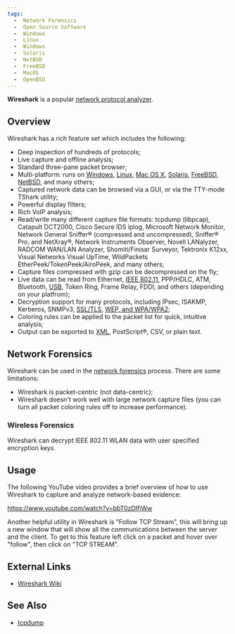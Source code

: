 ```yaml
---
tags:
  -  Network Forensics
  -  Open Source Software
  -  Windows
  -  Linux
  -  Windows
  -  Solaris
  -  NetBSD
  -  FreeBSD
  -  MacOS
  -  OpenBSD
---
```

**Wireshark** is a popular [network protocol analyzer](sniffer.md).

## Overview

Wireshark has a rich feature set which includes the following:

- Deep inspection of hundreds of protocols;
- Live capture and offline analysis;
- Standard three-pane packet browser;
- Multi-platform: runs on [Windows](windows.md),
  [Linux](linux.md), [Mac OS X](mac_os_x.md),
  [Solaris](solaris.md), [FreeBSD](freebsd.md),
  [NetBSD](netbsd.md), and many others;
- Captured network data can be browsed via a GUI, or via the TTY-mode
  TShark utility;
- Powerful display filters;
- Rich VoIP analysis;
- Read/write many different capture file formats: tcpdump (libpcap),
  Catapult DCT2000, Cisco Secure IDS iplog, Microsoft Network
  Monitor, Network General
  Sniffer® (compressed and uncompressed), Sniffer® Pro, and NetXray®,
  Network Instruments Observer, Novell LANalyzer, RADCOM WAN/LAN
  Analyzer, Shomiti/Finisar Surveyor, Tektronix K12xx, Visual Networks
  Visual UpTime, WildPackets EtherPeek/TokenPeek/AiroPeek, and many
  others;
- Capture files compressed with gzip can be decompressed on the fly;
- Live data can be read from Ethernet,
  [IEEE 802.11](wireless_forensics.md), PPP/HDLC, ATM, Bluetooth,
  [USB](usb.md), Token Ring, Frame Relay, FDDI, and others (depending on your
  platfrom);
- Decryption support for many protocols, including
  IPsec, ISAKMP, Kerberos, SNMPv3,
  [SSL/TLS](ssl_forensics.md), [WEP, and
  WPA/WPA2](wireless_forensics.md);
- Coloring rules can be applied to the packet list for quick, intuitive
  analysis;
- Output can be exported to [XML](xml.md), PostScript®,
  CSV, or plain text.

## Network Forensics

Wireshark can be used in the [network
forensics](network_forensics.md) process. There are some
limitations:

- Wireshark is packet-centric (not data-centric);
- Wireshark doesn't work well with large network capture files (you can
  turn all packet coloring rules off to increase performance).

### Wireless Forensics

Wireshark can decrypt IEEE 802.11 WLAN data with user specified
encryption keys.

## Usage

The following YouTube video provides a brief overview of how to use
Wireshark to capture and analyze network-based evidence:

<https://www.youtube.com/watch?v=bbT0zDIfjWw>

Another helpful utility in Wireshark is "Follow TCP Stream", this will
bring up a new window that will show all the communications between the
server and the client. To get to this feature left click on a packet and
hover over "follow", then click on "TCP STREAM".

## External Links

- [Wireshark Wiki](https://wiki.wireshark.org/Home)

## See Also

- [tcpdump](tcpdump.md)

